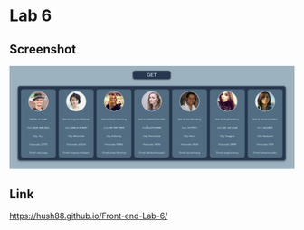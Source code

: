 # Lab 6

## Screenshot
![Screenshot](images/screenshot.png)
## Link
https://hush88.github.io/Front-end-Lab-6/